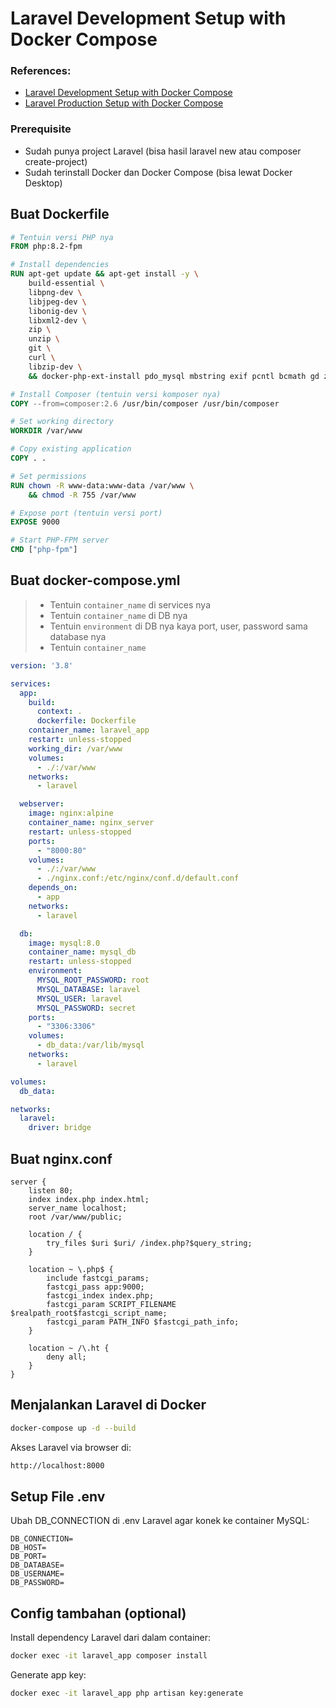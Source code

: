 # Laravel Development Setup with Docker Compose

### References: 
- [Laravel Development Setup with Docker Compose](https://docs.docker.com/guides/frameworks/laravel/development-setup/)
- [Laravel Production Setup with Docker Compose](https://docs.docker.com/guides/frameworks/laravel/production-setup/)

### Prerequisite 
- Sudah punya project Laravel (bisa hasil laravel new atau composer create-project)
- Sudah terinstall Docker dan Docker Compose (bisa lewat Docker Desktop)

## Buat Dockerfile

```Dockerfile
# Tentuin versi PHP nya
FROM php:8.2-fpm

# Install dependencies
RUN apt-get update && apt-get install -y \
    build-essential \
    libpng-dev \
    libjpeg-dev \
    libonig-dev \
    libxml2-dev \
    zip \
    unzip \
    git \
    curl \
    libzip-dev \
    && docker-php-ext-install pdo_mysql mbstring exif pcntl bcmath gd zip

# Install Composer (tentuin versi komposer nya)
COPY --from=composer:2.6 /usr/bin/composer /usr/bin/composer

# Set working directory
WORKDIR /var/www

# Copy existing application
COPY . .

# Set permissions
RUN chown -R www-data:www-data /var/www \
    && chmod -R 755 /var/www

# Expose port (tentuin versi port)
EXPOSE 9000

# Start PHP-FPM server
CMD ["php-fpm"]
```

## Buat docker-compose.yml

> - Tentuin `container_name` di services nya
> - Tentuin `container_name` di DB nya
> - Tentuin `environment` di DB nya kaya port, user, password sama database nya
> - Tentuin `container_name`

```yaml
version: '3.8'

services:
  app:
    build:
      context: .
      dockerfile: Dockerfile
    container_name: laravel_app
    restart: unless-stopped
    working_dir: /var/www
    volumes:
      - ./:/var/www
    networks:
      - laravel

  webserver:
    image: nginx:alpine
    container_name: nginx_server
    restart: unless-stopped
    ports:
      - "8000:80"
    volumes:
      - ./:/var/www
      - ./nginx.conf:/etc/nginx/conf.d/default.conf
    depends_on:
      - app
    networks:
      - laravel

  db:
    image: mysql:8.0
    container_name: mysql_db
    restart: unless-stopped
    environment:
      MYSQL_ROOT_PASSWORD: root
      MYSQL_DATABASE: laravel
      MYSQL_USER: laravel
      MYSQL_PASSWORD: secret
    ports:
      - "3306:3306"
    volumes:
      - db_data:/var/lib/mysql
    networks:
      - laravel

volumes:
  db_data:

networks:
  laravel:
    driver: bridge
```

## Buat nginx.conf

```nginx
server {
    listen 80;
    index index.php index.html;
    server_name localhost;
    root /var/www/public;

    location / {
        try_files $uri $uri/ /index.php?$query_string;
    }

    location ~ \.php$ {
        include fastcgi_params;
        fastcgi_pass app:9000;
        fastcgi_index index.php;
        fastcgi_param SCRIPT_FILENAME $realpath_root$fastcgi_script_name;
        fastcgi_param PATH_INFO $fastcgi_path_info;
    }

    location ~ /\.ht {
        deny all;
    }
}
```

## Menjalankan Laravel di Docker

```bash
docker-compose up -d --build
```
Akses Laravel via browser di:
```bash
http://localhost:8000
``` 

## Setup File .env

Ubah DB_CONNECTION di .env Laravel agar konek ke container MySQL:

```env
DB_CONNECTION=
DB_HOST=
DB_PORT=
DB_DATABASE=
DB_USERNAME=
DB_PASSWORD=
```

## Config tambahan (optional)

Install dependency Laravel dari dalam container:

```bash
docker exec -it laravel_app composer install
```

Generate app key:
```bash
docker exec -it laravel_app php artisan key:generate
```